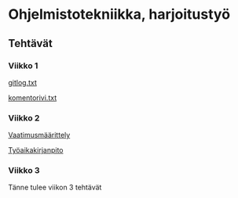 # Ohjelmistotekniikka, harjoitustyö

## Tehtävät

### Viikko 1

[gitlog.txt](https://github.com/annis1234/ot-harjoitustyo/blob/main/laskarit/viikko1/gitlog.txt)

[komentorivi.txt](https://github.com/annis1234/ot-harjoitustyo/blob/main/laskarit/viikko1/komentorivi.txt)

### Viikko 2

[Vaatimusmäärittely](https://github.com/annis1234/ot-harjoitustyo/blob/main/dokumentaatio/vaatimusmaarittely.md)

[Työaikakirjanpito](https://github.com/annis1234/ot-harjoitustyo/blob/main/dokumentaatio/tyoaikakirjanpito.md)

### Viikko 3

Tänne tulee viikon 3 tehtävät
